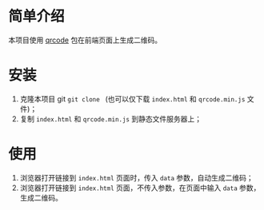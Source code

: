
# 简单介绍

本项目使用 [qrcode](https://www.npmjs.com/package/qrcode) 包在前端页面上生成二维码。

# 安装

1. 克隆本项目 git `git clone ` (也可以仅下载 `index.html` 和 `qrcode.min.js` 文件)；
2. 复制 `index.html` 和 `qrcode.min.js` 到静态文件服务器上；

# 使用

1. 浏览器打开链接到 `index.html` 页面时，传入 `data` 参数，自动生成二维码；
2. 浏览器打开链接到 `index.html` 页面，不传入参数，在页面中输入 `data` 参数，生成二维码。
